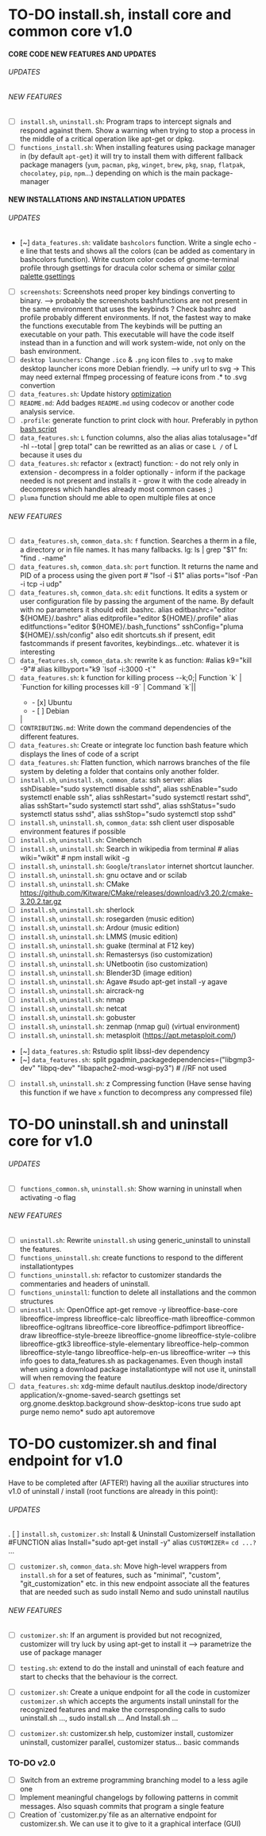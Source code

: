 # TO-DO install.sh, install core and common core v1.0

#### CORE CODE NEW FEATURES AND UPDATES

###### UPDATES

###### NEW FEATURES
- [ ] `install.sh`, `uninstall.sh`: Program traps to intercept signals and respond against them. Show a warning when trying to stop a process in the middle of a critical operation like apt-get or dpkg.
- [ ] `functions_install.sh`: When installing features using package manager in  (by default `apt-get`) it will try to install them with different fallback package managers (`yum`, `pacman`, `pkg`, `winget`, `brew`, `pkg`, `snap`, `flatpak`, `chocolatey`, `pip`, `npm`...) depending on which is the main package-manager

#### NEW INSTALLATIONS AND INSTALLATION UPDATES

###### UPDATES

- [~] `data_features.sh`: validate `bashcolors` function. Write a single echo -e line that tests and shows all the colors (can be added as comentary in bashcolors function).  Write custom color codes of gnome-terminal profile through gsettings  for dracula color schema or similar [color palette gsettings](https://askubuntu.com/questions/803230/how-to-set-built-in-color-scheme-for-gnome-terminal-via-cli-in-ubuntu-16)
- [ ] `screenshots`: Screenshots need proper key bindings converting to binary. --> probably the screenshots bashfunctions are not present in the same environment that 
       uses the keybinds ? Check bashrc and profile probably different environments. If not, the fastest way to make the functions executable from 
       The keybinds will be putting an executable on your path. This executable will have the code itself instead than in a function and will work 
       system-wide, not only on the bash environment.
- [ ] `desktop launchers`: Change `.ico` & `.png` icon files to `.svg` to make desktop launcher icons more Debian friendly. --> unify url to svg -> This may need external ffmpeg processing of feature icons from .* to .svg convertion
- [ ] `data_features.sh`: Update history [optimization](https://unix.stackexchange.com/questions/6628/what-customizations-have-you-done-on-your-shell-profile-to-increase-productivity)
- [ ] `README.md`: Add badges `README.md` using codecov or another code analysis service.  
- [ ] `.profile`: generate function to print clock with hour. Preferably in python [bash script](https://gitlab.com/Axlfc/clockmoji)
- [ ] `data_features.sh`: `L` function columns, also the alias alias totalusage="df -hl --total | grep total" can be rewritted as an alias or case `L /` of L because it uses du
- [ ] `data_features.sh`: refactor `x` (extract) function: 
                            - do not rely only in extension
                            - decompress in a folder optionally
                            - inform if the package needed is not present and installs it
                            - grow it with the code already in decompress which handles already most common cases ;)
- [ ] `pluma` function should me able to open multiple files at once
###### NEW FEATURES
- [ ] `data_features.sh`, `common_data.sh`: `f` function. Searches a therm in a file, a directory or in file names. It has many fallbacks. lg: ls | grep "$1"  fn: "find . -name"
- [ ] `data_features.sh`, `common_data.sh`: `port` function. It returns the name and PID of a process using the given port #  "lsof -i $1"  alias ports="lsof -Pan -i tcp -i udp"
- [ ] `data_features.sh`, `common_data.sh`: `edit` functions. It edits a system or user configuration file by passing the argument of the name. By default with no parameters it should edit .bashrc.  alias editbashrc="editor ${HOME}/.bashrc"  alias editprofile="editor ${HOME}/.profile" alias editfunctions="editor ${HOME}/.bash_functions" sshConfig="pluma ${HOME}/.ssh/config" also edit shortcuts.sh if present, edit fastcommands if present favorites, keybindings...etc. whatever it is interesting 
- [ ] `data_features.sh`, `common_data.sh`: rewrite k as function: #alias k9="kill -9"# alias killbyport="k9 \`lsof -i:3000 -t\`"
- [ ] `data_features.sh`: k function for killing process  --k;0;| Function \`k\` | \`Function for killing processes kill -9\` | Command \`k\`|| <ul><li>- [x] Ubuntu</li><li>- [ ] Debian</li></ul> |
- [ ] `CONTRIBUTING.md`: Write down the command dependencies of the different features. 
- [ ] `data_features.sh`: Create or integrate loc function bash feature which displays the lines of code of a script
- [ ] `data_features.sh`: Flatten function, which narrows branches of the file system by deleting a folder that contains only another folder.
- [ ] `install.sh`, `uninstall.sh`, `common_data`: ssh server: alias sshDisable="sudo systemctl disable sshd", alias sshEnable="sudo systemctl enable ssh", alias sshRestart="sudo systemctl restart sshd", alias sshStart="sudo systemctl start sshd", alias sshStatus="sudo systemctl status sshd", alias sshStop="sudo systemctl stop sshd"  
- [ ] `install.sh`, `uninstall.sh`, `common_data`: ssh client user disposable environment features if possible
- [ ] `install.sh`, `uninstall.sh`: Cinebench
- [ ] `install.sh`, `uninstall.sh`: Search in wikipedia from terminal # alias wiki="wikit" # npm install wikit -g
- [ ] `install.sh`, `uninstall.sh`: `Google`/`translator` internet shortcut launcher.
- [ ] `install.sh`, `uninstall.sh`: gnu octave and or scilab
- [ ] `install.sh`, `uninstall.sh`: CMake https://github.com/Kitware/CMake/releases/download/v3.20.2/cmake-3.20.2.tar.gz
- [ ] `install.sh`, `uninstall.sh`: sherlock
- [ ] `install.sh`, `uninstall.sh`: rosegarden (music edition)
- [ ] `install.sh`, `uninstall.sh`: Ardour (music edition)
- [ ] `install.sh`, `uninstall.sh`: LMMS (music edition)
- [ ] `install.sh`, `uninstall.sh`: guake (terminal at F12 key)
- [ ] `install.sh`, `uninstall.sh`: Remastersys (iso customization)
- [ ] `install.sh`, `uninstall.sh`: UNetbootin (iso customization)
- [ ] `install.sh`, `uninstall.sh`: Blender3D (image edition)
- [ ] `install.sh`, `uninstall.sh`: Agave #sudo apt-get install -y agave 
- [ ] `install.sh`, `uninstall.sh`: aircrack-ng
- [ ] `install.sh`, `uninstall.sh`: nmap
- [ ] `install.sh`, `uninstall.sh`: netcat
- [ ] `install.sh`, `uninstall.sh`: gobuster
- [ ] `install.sh`, `uninstall.sh`: zenmap (nmap gui) (virtual environment)
- [ ] `install.sh`, `uninstall.sh`: metasploit (https://apt.metasploit.com/)
- [~] `data_features.sh`: Rstudio split libssl-dev dependency 
- [~] `data_features.sh`: split pgadmin_packagedependencies=("libgmp3-dev" "libpq-dev" "libapache2-mod-wsgi-py3")  # //RF not used
- [ ] `install.sh`, `uninstall.sh`: z Compressing function (Have sense having this function if we have `x` function to decompress any compressed file)
# TO-DO uninstall.sh and uninstall core for v1.0

###### UPDATES
- [ ] `functions_common.sh`, `uninstall.sh`: Show warning in uninstall when activating -o flag

###### NEW FEATURES
- [ ] `uninstall.sh`: Rewrite `uninstall.sh` using generic_uninstall to uninstall the features.
- [ ] `functions_uninstall.sh`: create functions to respond to the different installationtypes
- [ ] `functions_uninstall.sh`: refactor to customizer standards the commentaries and headers of uninstall.
- [ ] `functions_uninstall`: function to delete all installations and the common structures
- [ ] `uninstall.sh`: OpenOffice apt-get remove -y libreoffice-base-core libreoffice-impress libreoffice-calc
      libreoffice-math libreoffice-common libreoffice-ogltrans libreoffice-core libreoffice-pdfimport
      libreoffice-draw libreoffice-style-breeze libreoffice-gnome libreoffice-style-colibre libreoffice-gtk3 
      libreoffice-style-elementary libreoffice-help-common libreoffice-style-tango libreoffice-help-en-us 
      libreoffice-writer --> this info goes to data_features.sh as packagenames. Even though install when using 
      a download package installationtype will not use it, uninstall will when removing the feature
- [ ] `data_features.sh`: xdg-mime default nautilus.desktop inode/directory application/x-gnome-saved-search
gsettings set org.gnome.desktop.background show-desktop-icons true
sudo apt purge nemo nemo*
sudo apt autoremove  

# TO-DO customizer.sh and final endpoint for v1.0
Have to be completed after (AFTER!) having all the auxiliar structures into v1.0 of uninstall / install (root functions are already in this point):

###### UPDATES
. [ ] `install.sh`, `customizer.sh`: Install & Uninstall Customizerself installation #FUNCTION alias Install="sudo apt-get install -y" alias `CUSTOMIZER`= `cd ...?` ...
- [ ] `customizer.sh`, `common_data.sh`: Move high-level wrappers from `install.sh` for a set of features, such as "minimal", "custom", "git_customization" etc. in this new endpoint associate all the features that are needed such as sudo install Nemo and sudo uninstall nautilus

###### NEW FEATURES
- [ ] `customizer.sh`: If an argument is provided but not recognized, customizer will try luck by using apt-get to install it --> parametrize the use of package manager
- [ ] `testing.sh`: extend to do the install and uninstall of each feature and start to checks that the behaviour is the correct.
- [ ] `customizer.sh`: Create a unique endpoint for all the code in customizer `customizer.sh` which accepts the arguments install uninstall for the recognized features and make the corresponding calls to sudo uninstall.sh ..., sudo install.sh ... And Install.sh ...
- [ ] `customizer.sh`: customizer.sh help, customizer install, customizer uninstall, customizer parallel, customizer status... basic commands


### TO-DO v2.0
- [ ] Switch from an extreme programming branching model to a less agile one
- [ ] Implement meaningful changelogs by following patterns in commit messages. Also squash commits that program a single feature
- [ ] Creation of \`customizer.py\`file as an alternative endpoint for customizer.sh. We can use it to give to it a graphical interface (GUI)